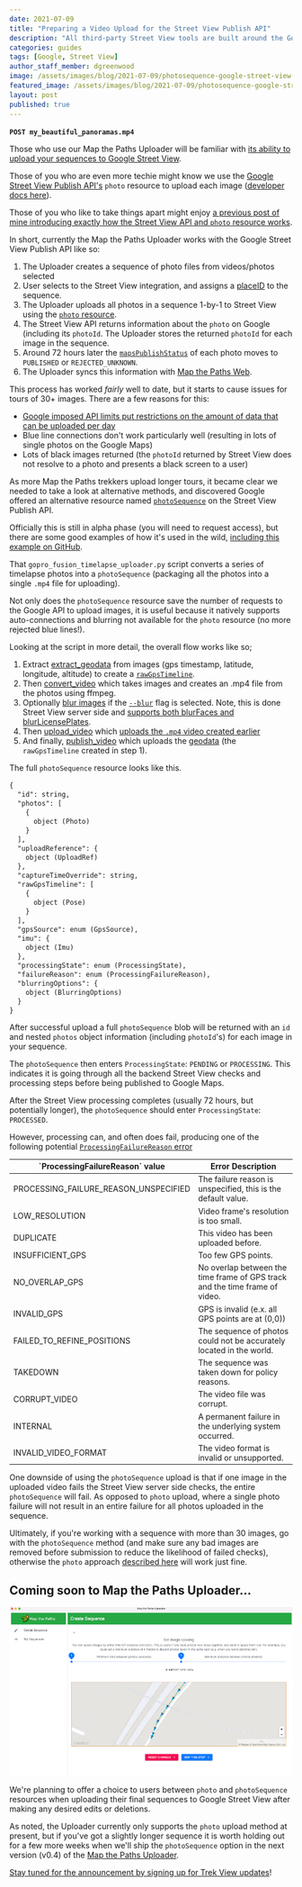 ```yaml
---
date: 2021-07-09
title: "Preparing a Video Upload for the Street View Publish API"
description: "All third-party Street View tools are built around the Google Street View Publish API. Here's a closer look at how it works for uploading long sequences."
categories: guides
tags: [Google, Street View]
author_staff_member: dgreenwood
image: /assets/images/blog/2021-07-09/photosequence-google-street-view-api-meta.jpg
featured_image: /assets/images/blog/2021-07-09/photosequence-google-street-view-api-sm.jpg
layout: post
published: true
---
```


**`POST my_beautiful_panoramas.mp4`**

Those who use our Map the Paths Uploader will be familiar with [its ability to upload your sequences to Google Street View](https://www.mapthepaths.com/uploader).

Those of you who are even more techie might know we use the [Google Street View Publish API's](https://developers.google.com/streetview/publish) `photo` resource to upload each image ([developer docs here](https://guides.trekview.org/mtp-desktop-uploader/developer-docs/integrations/google-street-view)).

Those of you who like to take things apart might enjoy [a previous post of mine introducing exactly how the Street View API and `photo` resource works](/blog/2020/street-view-publish-api-quick-start-guide/).

In short, currently the Map the Paths Uploader works with the Google Street View Publish API like so:

1. The Uploader creates a sequence of photo files from videos/photos selected
2. User selects to the Street View integration, and assigns a [placeID](/blog/2019/place-id-google-street-view/) to the sequence.
2. The Uploader uploads all photos in a sequence 1-by-1 to Street View using the [`photo` resource](https://developers.google.com/streetview/publish/alpha/reference/rest/v1/photo?authuser=1#resource:-photo).
4. The Street View API returns information about the `photo` on Google (including its `photoId`. The Uploader stores the returned `photoId` for each image in the sequence.
5. Around 72 hours later the [`mapsPublishStatus`](https://developers.google.com/streetview/publish/alpha/reference/rest/v1/photo?authuser=1#mapspublishstatus) of each photo moves to `PUBLISHED` or `REJECTED_UNKNOWN`.
6. The Uploader syncs this information with [Map the Paths Web](https://www.mapthepaths.com/).

This process has worked _fairly_ well to date, but it starts to cause issues for tours of 30+ images. There are a few reasons for this:

* [Google imposed API limits put restrictions on the amount of data that can be uploaded per day](https://stackoverflow.com/a/59987499)
* Blue line connections don't work particularly well (resulting in lots of single photos on the Google Maps)
* Lots of black images returned (the `photoId` returned by Street View does not resolve to a photo and presents a black screen to a user)

As more Map the Paths trekkers upload longer tours, it became clear we needed to take a look at alternative methods, and discovered Google offered an alternative resource named [`photoSequence`](https://developers.google.com/streetview/publish/alpha/reference/rest/v1/photoSequence) on the Street View Publish API.

Officially this is still in alpha phase (you will need to request access), but there are some good examples of how it's used in the wild, [including this example on GitHub](https://github.com/smarquardt/samples-for-svpub/blob/master/video_upload/gopro_fusion_timelapse_uploader.py). 

That `gopro_fusion_timelapse_uploader.py` script converts a series of timelapse photos into a `photoSequence` (packaging all the photos into a single `.mp4` file for uploading).

Not only does the `photoSequence` resource save the number of requests to the Google API to upload images, it is useful because it natively supports auto-connections and blurring not available for the `photo` resource (no more rejected blue lines!).

Looking at the script in more detail, the overall flow works like so;

1. Extract [extract_geodata](https://github.com/smarquardt/samples-for-svpub/blob/master/video_upload/gopro_fusion_timelapse_uploader.py#L275) from images (gps timestamp, latitude, longitude, altitude) to create a [`rawGpsTimeline`](https://github.com/smarquardt/samples-for-svpub/blob/master/video_upload/gopro_fusion_timelapse_uploader.py#L317).
2. Then [convert_video](https://github.com/smarquardt/samples-for-svpub/blob/master/video_upload/gopro_fusion_timelapse_uploader.py#L321) which takes images and creates an .mp4 file from the photos using ffmpeg.
4. Optionally [blur images](https://github.com/smarquardt/samples-for-svpub/blob/master/video_upload/gopro_fusion_timelapse_uploader.py#L263) if the [`--blur`](https://github.com/smarquardt/samples-for-svpub/blob/master/video_upload/gopro_fusion_timelapse_uploader.py#L29) flag is selected. Note, this is done Street View server side and [supports both blurFaces and blurLicensePlates](https://developers.google.com/streetview/publish/alpha/reference/rest/v1/photoSequence/create?authuser=1#blurringoptions).
3. Then [upload_video](https://github.com/smarquardt/samples-for-svpub/blob/master/video_upload/gopro_fusion_timelapse_uploader.py#L211) which [uploads the `.mp4` video created earlier](https://github.com/smarquardt/samples-for-svpub/blob/master/video_upload/gopro_fusion_timelapse_uploader.py#L367)
4. And finally, [publish_video](https://github.com/smarquardt/samples-for-svpub/blob/master/video_upload/gopro_fusion_timelapse_uploader.py#L243) which uploads the [geodata](https://github.com/smarquardt/samples-for-svpub/blob/master/video_upload/gopro_fusion_timelapse_uploader.py#L370) (the `rawGpsTimeline` created in step 1).

The full `photoSequence` resource looks like this.

```
{
  "id": string,
  "photos": [
    {
      object (Photo)
    }
  ],
  "uploadReference": {
    object (UploadRef)
  },
  "captureTimeOverride": string,
  "rawGpsTimeline": [
    {
      object (Pose)
    }
  ],
  "gpsSource": enum (GpsSource),
  "imu": {
    object (Imu)
  },
  "processingState": enum (ProcessingState),
  "failureReason": enum (ProcessingFailureReason),
  "blurringOptions": {
    object (BlurringOptions)
  }
}
```

After successful upload a full `photoSequence` blob will be returned with an `id` and nested `photos` object information (including `photoId`'s) for each image in your sequence.

The `photoSequence` then enters `ProcessingState`: `PENDING` or `PROCESSING`. This indicates it is going through all the backend Street View checks and processing steps before being published to Google Maps.

After the Street View processing completes (usually 72 hours, but potentially longer), the `photoSequence` should enter `ProcessingState`: `PROCESSED`.

However, processing can, and often does fail, producing one of the following potential [`ProcessingFailureReason` error](https://developers.google.com/streetview/publish/alpha/reference/rest/v1/photoSequence/create?authuser=1#processingfailurereason)


<table>
<thead><tr><th>`ProcessingFailureReason` value</th><th>Error Description</th></tr></thead><tbody>
 <tr><td>PROCESSING_FAILURE_REASON_UNSPECIFIED</td><td>The failure reason is unspecified, this is the default value.</td></tr>
 <tr><td>LOW_RESOLUTION</td><td>Video frame's resolution is too small.</td></tr>
 <tr><td>DUPLICATE</td><td>This video has been uploaded before.</td></tr>
 <tr><td>INSUFFICIENT_GPS</td><td>Too few GPS points.</td></tr>
 <tr><td>NO_OVERLAP_GPS</td><td>No overlap between the time frame of GPS track and the time frame of video.</td></tr>
 <tr><td>INVALID_GPS</td><td>GPS is invalid (e.x. all GPS points are at (0,0))</td></tr>
 <tr><td>FAILED_TO_REFINE_POSITIONS</td><td>The sequence of photos could not be accurately located in the world.</td></tr>
 <tr><td>TAKEDOWN</td><td>The sequence was taken down for policy reasons.</td></tr>
 <tr><td>CORRUPT_VIDEO</td><td>The video file was corrupt.</td></tr>
 <tr><td>INTERNAL</td><td>A permanent failure in the underlying system occurred.</td></tr>
 <tr><td>INVALID_VIDEO_FORMAT</td><td>The video format is invalid or unsupported.</td></tr>
</tbody></table>

One downside of using the `photoSequence` upload is that if one image in the uploaded video fails the Street View server side checks, the entire `photoSequence` will fail. As opposed to `photo` upload, where a single photo failure will not result in an entire failure for all photos uploaded in the sequence.

Ultimately, if you're working with a sequence with more than 30 images, go with the `photoSequence` method (and make sure any bad images are removed before submission to reduce the likelihood of failed checks), otherwise the `photo` approach [described here](/blog/2020/street-view-publish-api-quick-start-guide/) will work just fine.

## Coming soon to Map the Paths Uploader...

<img class="img-fluid" src="/assets/images/blog/2021-07-09/mapthepaths-uploader-spacing-sm.jpg" alt="Map the Paths Uploader image spacing" title="Map the Paths Uploader image spacing" />

We're planning to offer a choice to users between `photo` and `photoSequence` resources when uploading their final sequences to Google Street View after making any desired edits or deletions.

As noted, the Uploader currently only supports the `photo` upload method at present, but if you've got a slightly longer sequence it is worth holding out for a few more weeks when we'll ship the `photoSequence` option in the next version (v0.4) of the [Map the Paths Uploader](https://www.mapthepaths.com/uploader).

[Stay tuned for the announcement by signing up for Trek View updates](https://landing.mailerlite.com/webforms/landing/i5h6l6)!